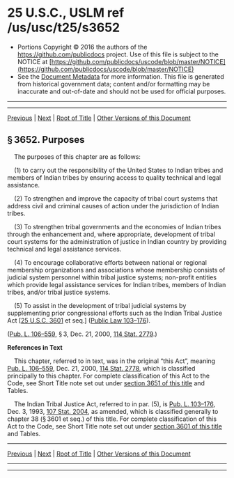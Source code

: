 ---
---

# 25 U.S.C., USLM ref /us/usc/t25/s3652

* Portions Copyright © 2016 the authors of the https://github.com/publicdocs project.
  Use of this file is subject to the NOTICE at [https://github.com/publicdocs/uscode/blob/master/NOTICE](https://github.com/publicdocs/uscode/blob/master/NOTICE)
* See the [Document Metadata](././../../../..//README.md) for more information.
  This file is generated from historical government data; content and/or formatting may be inaccurate and out-of-date and should not be used for official purposes.

----------
----------

[Previous](./../../../..//us/usc/t25/ch38A/m__us_usc_t25_s3651.md) | [Next](./../../../..//us/usc/t25/ch38A/m__us_usc_t25_s3653.md) | [Root of Title](./../../../../) | [Other Versions of this Document](https://publicdocs.github.io/go/links?ns=uslm&ref=%2Fus%2Fusc%2Ft25%2Fs3652)

## § 3652. Purposes

    The purposes of this chapter are as follows:

    (1) to carry out the responsibility of the United States to Indian tribes and members of Indian tribes by ensuring access to quality technical and legal assistance.

    (2) To strengthen and improve the capacity of tribal court systems that address civil and criminal causes of action under the jurisdiction of Indian tribes.

    (3) To strengthen tribal governments and the economies of Indian tribes through the enhancement and, where appropriate, development of tribal court systems for the administration of justice in Indian country by providing technical and legal assistance services.

    (4) To encourage collaborative efforts between national or regional membership organizations and associations whose membership consists of judicial system personnel within tribal justice systems; non-profit entities which provide legal assistance services for Indian tribes, members of Indian tribes, and/or tribal justice systems.

    (5) To assist in the development of tribal judicial systems by supplementing prior congressional efforts such as the Indian Tribal Justice Act \[[25 U.S.C. 3601][/us/usc/t25/s3601] et seq.\] ([Public Law 103–176][/us/pl/103/176]).

([Pub. L. 106–559][/us/pl/106/559], § 3, Dec. 21, 2000, [114 Stat. 2779][/us/stat/114/2779].)

 __References in Text__ 

    This chapter, referred to in text, was in the original “this Act”, meaning [Pub. L. 106–559][/us/pl/106/559], Dec. 21, 2000, [114 Stat. 2778][/us/stat/114/2778], which is classified principally to this chapter. For complete classification of this Act to the Code, see Short Title note set out under [section 3651 of this title][/us/usc/t25/s3651] and Tables.

    The Indian Tribal Justice Act, referred to in par. (5), is [Pub. L. 103–176][/us/pl/103/176], Dec. 3, 1993, [107 Stat. 2004][/us/stat/107/2004], as amended, which is classified generally to chapter 38 (§ 3601 et seq.) of this title. For complete classification of this Act to the Code, see Short Title note set out under [section 3601 of this title][/us/usc/t25/s3601] and Tables.

----------

[Previous](./../../../..//us/usc/t25/ch38A/m__us_usc_t25_s3651.md) | [Next](./../../../..//us/usc/t25/ch38A/m__us_usc_t25_s3653.md) | [Root of Title](./../../../../) | [Other Versions of this Document](https://publicdocs.github.io/go/links?ns=uslm&ref=%2Fus%2Fusc%2Ft25%2Fs3652)

----------
----------

[/us/usc/t25/s3601]: https://publicdocs.github.io/go/links?ns=uslm&ref=%2Fus%2Fusc%2Ft25%2Fs3601
[/us/pl/103/176]: https://publicdocs.github.io/go/links?ns=uslm&ref=%2Fus%2Fpl%2F103%2F176
[/us/pl/106/559]: https://publicdocs.github.io/go/links?ns=uslm&ref=%2Fus%2Fpl%2F106%2F559
[/us/stat/114/2779]: https://publicdocs.github.io/go/links?ns=uslm&ref=%2Fus%2Fstat%2F114%2F2779
[/us/pl/106/559]: https://publicdocs.github.io/go/links?ns=uslm&ref=%2Fus%2Fpl%2F106%2F559
[/us/stat/114/2778]: https://publicdocs.github.io/go/links?ns=uslm&ref=%2Fus%2Fstat%2F114%2F2778
[/us/usc/t25/s3651]: https://publicdocs.github.io/go/links?ns=uslm&ref=%2Fus%2Fusc%2Ft25%2Fs3651
[/us/pl/103/176]: https://publicdocs.github.io/go/links?ns=uslm&ref=%2Fus%2Fpl%2F103%2F176
[/us/stat/107/2004]: https://publicdocs.github.io/go/links?ns=uslm&ref=%2Fus%2Fstat%2F107%2F2004
[/us/usc/t25/s3601]: https://publicdocs.github.io/go/links?ns=uslm&ref=%2Fus%2Fusc%2Ft25%2Fs3601



